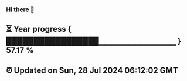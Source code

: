 ### Hi there 👋
⏳ Year progress { █████████████████▁▁▁▁▁▁▁▁▁▁▁▁▁ } 57.17 %
---
⏰ Updated on Sun, 28 Jul 2024 06:12:02 GMT
---

